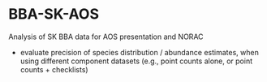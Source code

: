 # BBA-SK-AOS
 Analysis of SK BBA data for AOS presentation and NORAC

- evaluate precision of species distribution / abundance estimates, when using different component datasets (e.g., point counts alone, or point counts + checklists)
